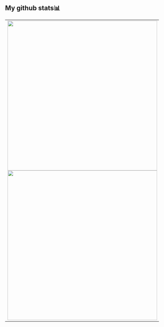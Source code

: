 <h2>My github stats📊</h2>
<table style="border: none;">
    <tr>
        <td>
            <img style="width: 490px;" class="output" src="https://github-readme-stats.vercel.app/api?username=Ominousity&theme=tokyonight&show_icons=true&hide_border=true&count_private=true">
            <br>
            <img style="width: 490px;" class="output" src="https://github-readme-streak-stats.herokuapp.com/?user=Ominousity&theme=tokyonight&hide_border=true">
        </td>
        <td>
            <img style="height: 410px;" class="output" src="https://github-readme-stats.vercel.app/api/top-langs/?username=Ominousity&langs_count=8&theme=tokyonight&hide_border=true">
        </td>
    </tr>
</table>
